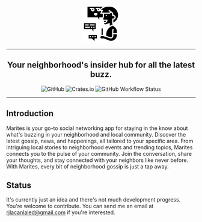 <div align="center">
    <img src="common/assets/logo.png" alt="Marites" width="100">
    <hr />
        <h2 align="center" style="border-bottom: none">Your neighborhood's insider hub for all the latest buzz.</h2>
        <img alt="GitHub" src="https://img.shields.io/github/license/txpipe/oura" />
        <img alt="Crates.io" src="https://img.shields.io/crates/v/oura" />
        <img alt="GitHub Workflow Status" src="https://img.shields.io/github/actions/workflow/status/txpipe/oura/validate.yml" />
    <hr/>
</div>

## Introduction
Marites is your go-to social networking app for staying in the know about what's buzzing in your neighborhood and local community. Discover the latest gossip, news, and happenings, all tailored to your specific area. From intriguing local stories to neighborhood events and trending topics, Marites connects you to the pulse of your community. Join the conversation, share your thoughts, and stay connected with your neighbors like never before. With Marites, every bit of neighborhood gossip is just a tap away.

## Status
It's currently just an idea and there's not much development progress. You're welcome to contribute. You can send me an email at rjlacanlaled@gmail.com if you're interested.